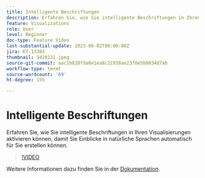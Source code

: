 ```yaml
---
title: Intelligente Beschriftungen
description: Erfahren Sie, wie Sie intelligente Beschriftungen in Ihren Visualisierungen aktivieren können, damit Sie Einblicke in natürliche Sprachen automatisch für Sie erstellen können.
feature: Visualizations
role: User
level: Beginner
doc-type: Feature Video
last-substantial-update: 2023-06-02T00:00:00Z
jira: KT-13383
thumbnail: 3420131.jpeg
source-git-commit: aac1b820fda0e1ea8c21938ae23f0e5b0034d7ab
workflow-type: tm+mt
source-wordcount: '69'
ht-degree: 15%

---
```



# Intelligente Beschriftungen

Erfahren Sie, wie Sie intelligente Beschriftungen in Ihren Visualisierungen aktivieren können, damit Sie Einblicke in natürliche Sprachen automatisch für Sie erstellen können.

>[!VIDEO](https://video.tv.adobe.com/v/3420131/?learn=on)

Weitere Informationen dazu finden Sie in der [Dokumentation](https://experienceleague.adobe.com/docs/analytics-platform/using/cja-workspace/visualizations/intelligent-captions.html?lang=en).
